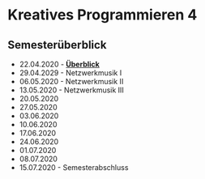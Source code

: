 # Kreatives Programmieren 4

## Semesterüberblick

* 22.04.2020 - **[Überblick](01)**
* 29.04.2029 - Netzwerkmusik I
* 06.05.2020 - Netzwerkmusik II
* 13.05.2020 - Netzwerkmusik III
* 20.05.2020
* 27.05.2020
* 03.06.2020
* 10.06.2020
* 17.06.2020
* 24.06.2020
* 01.07.2020
* 08.07.2020
* 15.07.2020 - Semesterabschluss